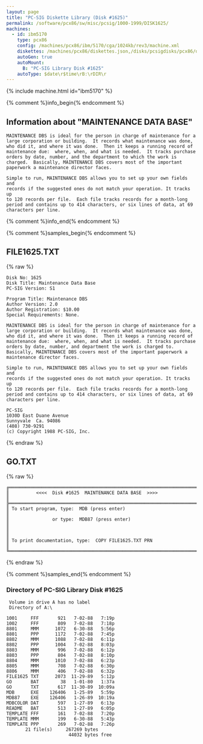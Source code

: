 ```yaml
---
layout: page
title: "PC-SIG Diskette Library (Disk #1625)"
permalink: /software/pcx86/sw/misc/pcsig/1000-1999/DISK1625/
machines:
  - id: ibm5170
    type: pcx86
    config: /machines/pcx86/ibm/5170/cga/1024kb/rev3/machine.xml
    diskettes: /machines/pcx86/diskettes.json,/disks/pcsigdisks/pcx86/diskettes.json
    autoGen: true
    autoMount:
      B: "PC-SIG Library Disk #1625"
    autoType: $date\r$time\rB:\rDIR\r
---
```


{% include machine.html id="ibm5170" %}

{% comment %}info_begin{% endcomment %}

## Information about "MAINTENANCE DATA BASE"

    MAINTENANCE DBS is ideal for the person in charge of maintenance for a
    large corporation or building.  It records what maintenance was done,
    who did it, and where it was done.  Then it keeps a running record of
    maintenance due:  where, when, and what is needed.  It tracks purchase
    orders by date, number, and the department to which the work is
    charged.  Basically, MAINTENANCE DBS covers most of the important
    paperwork a maintenance director faces.
    
    Simple to run, MAINTENANCE DBS allows you to set up your own fields and
    records if the suggested ones do not match your operation. It tracks up
    to 120 records per file.  Each file tracks records for a month-long
    period and contains up to 414 characters, or six lines of data, at 69
    characters per line.
{% comment %}info_end{% endcomment %}

{% comment %}samples_begin{% endcomment %}

## FILE1625.TXT

{% raw %}
```
Disk No: 1625                                                           
Disk Title: Maintenance Data Base                                       
PC-SIG Version: S1                                                      
                                                                        
Program Title: Maintenance DBS                                          
Author Version: 2.0                                                     
Author Registration: $10.00                                             
Special Requirements: None.                                             
                                                                        
MAINTENANCE DBS is ideal for the person in charge of maintenance for a  
large corporation or building.  It records what maintenance was done,   
who did it, and where it was done.  Then it keeps a running record of   
maintenance due:  where, when, and what is needed.  It tracks purchase  
orders by date, number, and department the work is charged to.          
Basically, MAINTENANCE DBS covers most of the important paperwork a     
maintenance director faces.                                             
                                                                        
Simple to run, MAINTENANCE DBS allows you to set up your own fields and 
records if the suggested ones do not match your operation. It tracks up 
to 120 records per file.  Each file tracks records for a month-long     
period and contains up to 414 characters, or six lines of data, at 69   
characters per line.                                                    
                                                                        
PC-SIG                                                                  
1030D East Duane Avenue                                                 
Sunnyvale  Ca. 94086                                                    
(408) 730-9291                                                          
(c) Copyright 1988 PC-SIG, Inc.                                         
```
{% endraw %}

## GO.TXT

{% raw %}
```
╔═════════════════════════════════════════════════════════════════════════╗
║          <<<<  Disk #1625  MAINTENANCE DATA BASE  >>>>                  ║
╠═════════════════════════════════════════════════════════════════════════╣
║ To start program, type:  MDB (press enter)                              ║
║                or type:  MDB87 (press enter)                            ║
║                                                                         ║
║ To print documentation, type:  COPY FILE1625.TXT PRN                    ║
╚═════════════════════════════════════════════════════════════════════════╝
```
{% endraw %}

{% comment %}samples_end{% endcomment %}

### Directory of PC-SIG Library Disk #1625

     Volume in drive A has no label
     Directory of A:\

    1001     FFF       921   7-02-88   7:19p
    1002     FFF       809   7-02-88   7:18p
    8801     MMM      1072   6-30-88   5:56p
    8801     PPP      1172   7-02-88   7:45p
    8802     MMM      1088   7-02-88   6:11p
    8802     PPP      1004   7-02-88   8:03p
    8803     MMM       996   7-02-88   6:12p
    8803     PPP       804   7-02-88   8:10p
    8804     MMM      1010   7-02-88   6:23p
    8805     MMM       708   7-02-88   6:30p
    8806     MMM       406   7-02-88   6:32p
    FILE1625 TXT      2073  11-29-89   5:12p
    GO       BAT        38   1-01-80   1:37a
    GO       TXT       617  11-30-89  10:09a
    MDB      EXE    126406   1-25-89   5:59p
    MDB87    EXE    126406   1-26-89  10:19a
    MDBCOLOR DAT       597   1-27-89   6:13p
    README   BAT       513   1-27-89   6:05p
    TEMPLATE FFF       161   7-02-88   7:20p
    TEMPLATE MMM       199   6-30-88   5:43p
    TEMPLATE PPP       269   7-02-88   7:26p
           21 file(s)     267269 bytes
                           44032 bytes free
